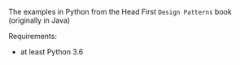 The examples in Python from the Head First `Design Patterns` book (originally in Java)

Requirements:
- at least Python 3.6
